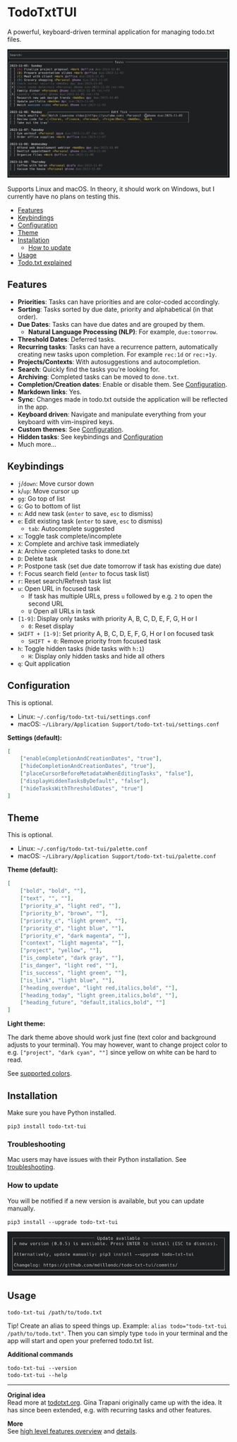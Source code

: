 # TodoTxtTUI

A powerful, keyboard-driven terminal application for managing todo.txt files.

![Screenshot](img/screenshot.png)

Supports Linux and macOS. In theory, it should work on Windows, but I currently have no plans on testing this.

* [Features](#features)
* [Keybindings](#keybindings)
* [Configuration](#configuration)
* [Theme](#theme)
* [Installation](#installation)
  * [How to update](#how-to-update)
* [Usage](#usage)
* [Todo.txt explained](todo.txt.md)


## Features

- **Priorities**: Tasks can have priorities and are color-coded accordingly.
- **Sorting**: Tasks sorted by due date, priority and alphabetical (in that order).
- **Due Dates**: Tasks can have due dates and are grouped by them.
    - **Natural Language Processing (NLP)**: For example, `due:tomorrow`.
- **Threshold Dates**: Deferred tasks.
- **Recurring tasks**: Tasks can have a recurrence pattern, automatically creating new tasks upon completion. For example `rec:1d` or `rec:+1y`.
- **Projects/Contexts**: With autosuggestions and autocompletion.
- **Search**: Quickly find the tasks you're looking for.
- **Archiving**: Completed tasks can be moved to `done.txt`.
- **Completion/Creation dates**: Enable or disable them. See [Configuration](#configuration).
- **Markdown links**: Yes.
- **Sync**: Changes made in todo.txt outside the application will be reflected in the app.
- **Keyboard driven**: Navigate and manipulate everything from your keyboard with vim-inspired keys.
- **Custom themes**: See [Configuration](#configuration).
- **Hidden tasks**: See keybindings and [Configuration](#configuration)
- Much more...

## Keybindings

- `j`/`down`: Move cursor down
- `k`/`up`: Move cursor up
- `gg`: Go top of list
- `G`: Go to bottom of list
- `n`: Add new task (`enter` to save, `esc` to dismiss)
- `e`: Edit existing task (`enter` to save, `esc` to dismiss)
  - `tab`: Autocomplete suggested
- `x`: Toggle task complete/incomplete
- `X`: Complete and archive task immediately
- `A`: Archive completed tasks to done.txt
- `D`: Delete task
- `P`: Postpone task (set due date tomorrow if task has existing due date)
- `f`: Focus search field (`enter` to focus task list)
- `r`: Reset search/Refresh task list
- `u`: Open URL in focused task
    - If task has multiple URLs, press `u` followed by e.g. `2` to open the second URL
    - `U` Open all URLs in task
- `[1-9]`: Display only tasks with priority A, B, C, D, E, F, G, H or I
  - `0`: Reset display
- `SHIFT + [1-9]`: Set priority A, B, C, D, E, F, G, H or I on focused task
  - `SHIFT + 0`: Remove priority from focused task 
- `h`: Toggle hidden tasks (hide tasks with `h:1`)
  - `H`: Display only hidden tasks and hide all others
- `q`: Quit application

## Configuration

This is optional.

* Linux: `~/.config/todo-txt-tui/settings.conf`
* macOS: `~/Library/Application Support/todo-txt-tui/settings.conf`

**Settings (default):**

```json
[
    ["enableCompletionAndCreationDates", "true"],
    ["hideCompletionAndCreationDates", "true"], 
    ["placeCursorBeforeMetadataWhenEditingTasks", "false"],
    ["displayHiddenTasksByDefault", "false"],
    ["hideTasksWithThresholdDates", "true"]
]
```

## Theme

This is optional.

* Linux: `~/.config/todo-txt-tui/palette.conf`
* macOS: `~/Library/Application Support/todo-txt-tui/palette.conf`

**Theme (default):**

```json
[
    ["bold", "bold", ""],
    ["text", "", ""],
    ["priority_a", "light red", ""],
    ["priority_b", "brown", ""],
    ["priority_c", "light green", ""],
    ["priority_d", "light blue", ""],
    ["priority_e", "dark magenta", ""],
    ["context", "light magenta", ""],
    ["project", "yellow", ""],
    ["is_complete", "dark gray", ""],
    ["is_danger", "light red", ""],
    ["is_success", "light green", ""],
    ["is_link", "light blue", ""],
    ["heading_overdue", "light red,italics,bold", ""],
    ["heading_today", "light green,italics,bold", ""],
    ["heading_future", "default,italics,bold", ""]
]
```

**Light theme:**

The dark theme above should work just fine (text color and background adjusts to your terminal). You may however, want to change project color to e.g. `["project", "dark cyan", ""]` since yellow on white can be hard to read.

See [supported colors](https://urwid.org/manual/displayattributes.html#standard-foreground-colors).

## Installation

Make sure you have Python installed.

```
pip3 install todo-txt-tui
```

### Troubleshooting

Mac users may have issues with their Python installation. See [troubleshooting](troubleshooting.md).

### How to update

You will be notified if a new version is available, but you can update manually.

```
pip3 install --upgrade todo-txt-tui
```

![Update notification](img/update-notification.png)

## Usage

```
todo-txt-tui /path/to/todo.txt
```

Tip! Create an alias to speed things up. Example: `alias todo="todo-txt-tui /path/to/todo.txt"`. Then you can simply type `todo` in your terminal and the app will start and open your preferred todo.txt list.

**Additional commands**

```
todo-txt-tui --version
todo-txt-tui --help
```

---

**Original idea**  
Read more at [todotxt.org](http://todotxt.org/). Gina Trapani originally came up with the idea. It has since been extended, e.g. with recurring tasks and other features.

**More**  
See [high level features overview](#features) and [details](todo.txt.md).